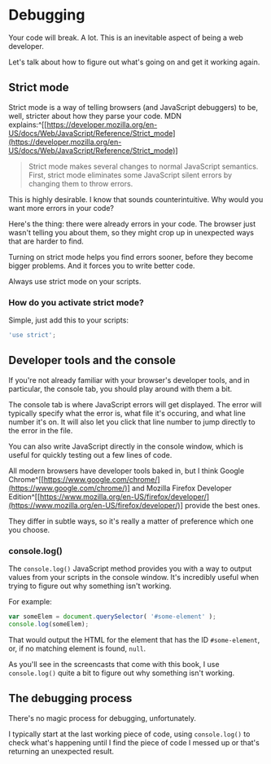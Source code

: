
# Debugging

Your code will break. A lot. This is an inevitable aspect of being a web developer.

Let's talk about how to figure out what's going on and get it working again.

## Strict mode

Strict mode is a way of telling browsers (and JavaScript debuggers) to be, well, stricter about how they parse your code. MDN explains:^[[https://developer.mozilla.org/en-US/docs/Web/JavaScript/Reference/Strict_mode](https://developer.mozilla.org/en-US/docs/Web/JavaScript/Reference/Strict_mode)]

> Strict mode makes several changes to normal JavaScript semantics. First, strict mode eliminates some JavaScript silent errors by changing them to throw errors.

This is highly desirable. I know that sounds counterintuitive. Why would you want more errors in your code?

Here's the thing: there were already errors in your code. The browser just wasn't telling you about them, so they might crop up in unexpected ways that are harder to find.

Turning on strict mode helps you find errors sooner, before they become bigger problems. And it forces you to write better code.

Always use strict mode on your scripts.

### How do you activate strict mode?

Simple, just add this to your scripts:

```javascript
'use strict';
```

## Developer tools and the console

If you're not already familiar with your browser's developer tools, and in particular, the console tab, you should play around with them a bit.

The console tab is where JavaScript errors will get displayed. The error will typically specify what the error is, what file it's occuring, and what line number it's on. It will also let you click that line number to jump directly to the error in the file.

You can also write JavaScript directly in the console window, which is useful for quickly testing out a few lines of code.

All modern browsers have developer tools baked in, but I think Google Chrome^[[https://www.google.com/chrome/](https://www.google.com/chrome/)] and Mozilla Firefox Developer Edition^[[https://www.mozilla.org/en-US/firefox/developer/](https://www.mozilla.org/en-US/firefox/developer/)] provide the best ones.

They differ in subtle ways, so it's really a matter of preference which one you choose.

### console.log()

The `console.log()` JavaScript method provides you with a way to output values from your scripts in the console window. It's incredibly useful when trying to figure out why something isn't working.

For example:

```javascript
var someElem = document.querySelector( '#some-element' );
console.log(someElem);
```

That would output the HTML for the element that has the ID `#some-element`, or, if no matching element is found, `null`.

As you'll see in the screencasts that come with this book, I use `console.log()` quite a bit to figure out why something isn't working.

## The debugging process

There's no magic process for debugging, unfortunately.

I typically start at the last working piece of code, using `console.log()` to check what's happening until I find the piece of code I messed up or that's returning an unexpected result.